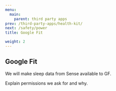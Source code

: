 ```yaml
---
menu:
  main:
    parent: third party apps
prev: /third-party-apps/health-kit/
next: /safety/power
title: Google Fit

weight: 2
---
```


## Google Fit


We will make sleep data from Sense available to GF.

Explain permissions we ask for and why.
